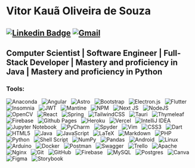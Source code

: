 # Vitor Kauã Oliveira de Souza
## [![Linkedin Badge](https://img.shields.io/badge/-Vitor%20Kauã-591278?style=flat-square&logo=Linkedin&logoColor=white&link=https://www.linkedin.com/in/vitor-kauã-oliveira-de-souza/)](https://www.linkedin.com/in/vitor-kauã-oliveira-de-souza/) [![Gmail](https://img.shields.io/badge/Gmail-D14836??style=flat-square&logo=gmail&logoColor=white)](mailto:vitorkos.contact@gmail.com)

## Computer Scientist | Software Engineer | Full-Stack Developer | Mastery and proficiency in Java | Mastery and proficiency in Python 

### Tools:


![Anaconda](https://img.shields.io/badge/Anaconda-%2344A833.svg?style=social&logo=anaconda&logoColor=black)&nbsp;&nbsp;
![Angular](https://img.shields.io/badge/Angular-%23DD0031.svg?style=social&logo=angular&logoColor=black)&nbsp;&nbsp;
![Astro](https://img.shields.io/badge/Astro-%232C2052.svg?style=social&logo=astro&logoColor=black)&nbsp;&nbsp;
![Bootstrap](https://img.shields.io/badge/Bootstrap-%238511FA.svg?style=social&logo=bootstrap&logoColor=black)&nbsp;&nbsp;
![Electron.js](https://img.shields.io/badge/Electron-191970?style=social&logo=Electron&logoColor=black)&nbsp;&nbsp;
![Flutter](https://img.shields.io/badge/Flutter-%2302569B.svg?style=social&logo=Flutter&logoColor=black)&nbsp;&nbsp;
![Insomnia](https://img.shields.io/badge/Insomnia-black?style=social&logo=insomnia&logoColor=black)&nbsp;&nbsp;
![JWT](https://img.shields.io/badge/JWT-black?style=social&logo=JSON%20web%20tokens&logoColor=black)&nbsp;&nbsp;
![Mantine](https://img.shields.io/badge/Mantine-ffffff?style=social&logo=Mantine&logoColor=black)&nbsp;&nbsp;
![NPM](https://img.shields.io/badge/NPM-%23CB3837.svg?style=social&logo=npm&logoColor=black)&nbsp;&nbsp;
![Next JS](https://img.shields.io/badge/Next-black?style=social&logo=next.js&logoColor=black)&nbsp;&nbsp;
![NodeJS](https://img.shields.io/badge/Node.js-6DA55F?style=social&logo=node.js&logoColor=black)&nbsp;&nbsp;
![OpenCV](https://img.shields.io/badge/Opencv-%23white.svg?style=social&logo=opencv&logoColor=black)&nbsp;&nbsp;
![React](https://img.shields.io/badge/React-%2320232a.svg?style=social&logo=react&logoColor=black)&nbsp;&nbsp;
![Spring](https://img.shields.io/badge/Spring-%236DB33F.svg?style=social&logo=spring&logoColor=black)&nbsp;&nbsp;
![TailwindCSS](https://img.shields.io/badge/Tailwindcss-%2338B2AC.svg?style=social&logo=tailwind-css&logoColor=black)&nbsp;&nbsp;
![Tauri](https://img.shields.io/badge/Tauri-%2324C8DB.svg?style=social&logo=tauri&logoColor=black)&nbsp;&nbsp;
![Thymeleaf](https://img.shields.io/badge/Thymeleaf-%23005C0F.svg?style=social&logo=Thymeleaf&logoColor=black)&nbsp;&nbsp;
![Firebase](https://img.shields.io/badge/Firebase-%23039BE5.svg?style=social&logo=firebase&logoColor=black)&nbsp;&nbsp;
![Github Pages](https://img.shields.io/badge/Github%20Pages-121013?style=social&logo=github&logoColor=black)&nbsp;&nbsp;
![Heroku](https://img.shields.io/badge/Heroku-%23430098.svg?style=social&logo=heroku&logoColor=black)&nbsp;&nbsp;
![Vercel](https://img.shields.io/badge/Vercel-%23000000.svg?style=social&logo=vercel&logoColor=black)&nbsp;&nbsp;
![IntelliJ IDEA](https://img.shields.io/badge/IntelliJIDEA-000000.svg?style=social&logo=intellij-idea&logoColor=black)&nbsp;&nbsp;
![Jupyter Notebook](https://img.shields.io/badge/Jupyter-%23FA0F00.svg?style=social&logo=jupyter&logoColor=black)&nbsp;&nbsp;
![PyCharm](https://img.shields.io/badge/Pycharm-143?style=social&logo=pycharm&logoColor=black&color=black&labelColor=green)&nbsp;&nbsp;
![Spyder](https://img.shields.io/badge/Spyder-838485?style=social&logo=spyder%20ide&logoColor=black)&nbsp;&nbsp;
![Vim](https://img.shields.io/badge/VIM-%2311AB00.svg?style=social&logo=vim&logoColor=black)&nbsp;&nbsp;
![CSS3](https://img.shields.io/badge/CSS3-%231572B6.svg?style=social&logo=css3&logoColor=black)&nbsp;&nbsp;
![Dart](https://img.shields.io/badge/Dart-%230175C2.svg?style=social&logo=dart&logoColor=black)&nbsp;&nbsp;
![HTML5](https://img.shields.io/badge/HTML5-%23E34F26.svg?style=social&logo=html5&logoColor=black)&nbsp;&nbsp;
![Java](https://img.shields.io/badge/Java-%23ED8B00.svg?style=social&logo=openjdk&logoColor=black)&nbsp;&nbsp;
![JavaScript](https://img.shields.io/badge/Javascript-%23323330.svg?style=social&logo=javascript&logoColor=black)&nbsp;&nbsp;
![LaTeX](https://img.shields.io/badge/Latex-%23008080.svg?style=social&logo=latex&logoColor=black)&nbsp;&nbsp;
![Markdown](https://img.shields.io/badge/Markdown-%23000000.svg?style=social&logo=markdown&logoColor=black)&nbsp;&nbsp;
![PHP](https://img.shields.io/badge/PHP-%23777BB4.svg?style=social&logo=php&logoColor=black)&nbsp;&nbsp;
![Python](https://img.shields.io/badge/Python-3670A0?style=social&logo=python&logoColor=black)&nbsp;&nbsp;
![Shell Script](https://img.shields.io/badge/Shell_Script-%23121011.svg?style=social&logo=gnu-bash&logoColor=black)&nbsp;&nbsp;
![NumPy](https://img.shields.io/badge/Numpy-%23013243.svg?style=social&logo=numpy&logoColor=black)&nbsp;&nbsp;
![Pandas](https://img.shields.io/badge/Pandas-%23150458.svg?style=social&logo=pandas&logoColor=black)&nbsp;&nbsp;
![Android](https://img.shields.io/badge/Android-3DDC84?style=social&logo=android&logoColor=black)&nbsp;&nbsp;
![Linux](https://img.shields.io/badge/Linux-FCC624?style=social&logo=linux&logoColor=black)&nbsp;&nbsp;
![Arduino](https://img.shields.io/badge/-Arduino-00979D?style=social&logo=Arduino&logoColor=black)&nbsp;&nbsp;
![Docker](https://img.shields.io/badge/Docker-%230db7ed.svg?style=social&logo=docker&logoColor=black)&nbsp;&nbsp;
![Postman](https://img.shields.io/badge/Postman-FF6C37?style=social&logo=postman&logoColor=black)&nbsp;&nbsp;
![Swagger](https://img.shields.io/badge/-Swagger-%23Clojure?style=social&logo=swagger&logoColor=black)&nbsp;&nbsp;
![Trello](https://img.shields.io/badge/Trello-%23026AA7.svg?style=social&logo=Trello&logoColor=black)&nbsp;&nbsp;
![Apache](https://img.shields.io/badge/Apache-%23D42029.svg?style=social&logo=apache&logoColor=black)&nbsp;&nbsp;
![Nginx](https://img.shields.io/badge/Nginx-%23009639.svg?style=social&logo=nginx&logoColor=black)&nbsp;&nbsp;
![Git](https://img.shields.io/badge/Git-%23F05033.svg?style=social&logo=git&logoColor=black)&nbsp;&nbsp;
![GitHub](https://img.shields.io/badge/Github-%23121011.svg?style=social&logo=github&logoColor=black)&nbsp;&nbsp;
![Firebase](https://img.shields.io/badge/Firebase-a08021?style=social&logo=firebase&logoColor=black)&nbsp;&nbsp;
![MySQL](https://img.shields.io/badge/MySQL-4479A1.svg?style=social&logo=mysql&logoColor=black)&nbsp;&nbsp;
![Postgres](https://img.shields.io/badge/PostgreSQL-%23316192.svg?style=social&logo=postgresql&logoColor=black)&nbsp;&nbsp;
![Canva](https://img.shields.io/badge/Canva-%2300C4CC.svg?style=social&logo=Canva&logoColor=black)&nbsp;&nbsp;
![Figma](https://img.shields.io/badge/Figma-%23F24E1E.svg?style=social&logo=figma&logoColor=black)&nbsp;&nbsp;
![Storybook](https://img.shields.io/badge/-Storybook-FF4785?style=social&logo=storybook&logoColor=black)&nbsp;&nbsp;
